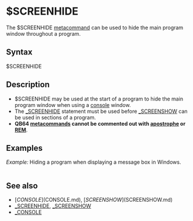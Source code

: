 # $SCREENHIDE

The $SCREENHIDE [metacommand](metacommand.md) can be used to hide the main program window throughout a program.

  

## Syntax

$SCREENHIDE
  

## Description

* $SCREENHIDE may be used at the start of a program to hide the main program window when using a [console](console.md) window.
* The [_SCREENHIDE](_SCREENHIDE.md) statement must be used before [_SCREENSHOW](_SCREENSHOW.md) can be used in sections of a program.
* **QB64 [metacommands](metacommands.md) cannot be commented out with [apostrophe](apostrophe.md) or [REM](REM.md)**.

  

## Examples

*Example:* Hiding a program when displaying a message box in Windows.

``` $SCREENHIDE [DECLARE DYNAMIC LIBRARY](DECLARE DYNAMIC LIBRARY.md) "user32"   [FUNCTION](FUNCTION.md) MessageBoxA& ([BYVAL](BYVAL.md) hWnd%&, [BYVAL](BYVAL.md) lpText%&, [BYVAL](BYVAL.md) lpCaption%&, [BYVAL](BYVAL.md) uType~&) [END DECLARE](END DECLARE.md) [DECLARE DYNAMIC LIBRARY](DECLARE DYNAMIC LIBRARY.md) "kernel32"   [SUB](SUB.md) ExitProcess ([BYVAL](BYVAL.md) uExitCode~&) [END DECLARE](END DECLARE.md) [DIM](DIM.md) s0 [AS](AS.md) [STRING](STRING.md) [DIM](DIM.md) s1 [AS](AS.md) [STRING](STRING.md) s0 = "Text" + [CHR$](CHR$.md)(0) s1 = "Caption" + [CHR$](CHR$.md)(0) ExitProcess MessageBoxA(0, [_OFFSET](_OFFSET.md) "OFFSET (function)")(s0), [_OFFSET](_OFFSET.md) "OFFSET (function)")(s1), 0)  
```

  

## See also

* [$CONSOLE]($CONSOLE.md), [$SCREENSHOW]($SCREENSHOW.md)
* [_SCREENHIDE](_SCREENHIDE.md), [_SCREENSHOW](_SCREENSHOW.md)
* [_CONSOLE](_CONSOLE.md)

  
